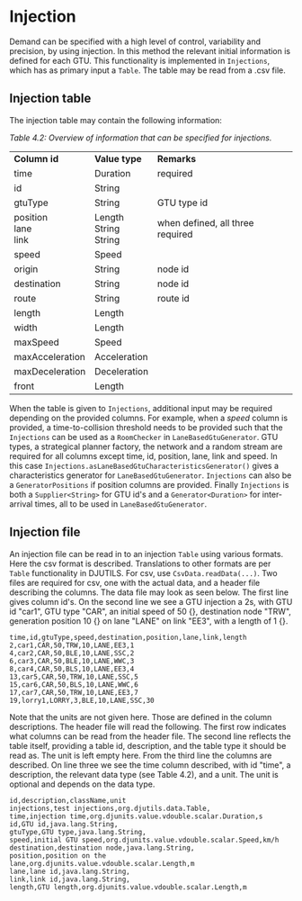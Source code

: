 # Injection

Demand can be specified with a high level of control, variability and precision, by using injection. In this method the relevant initial information is defined for each GTU. This functionality is implemented in `Injections`, which has as primary input a `Table`. The table may be read from a .csv file.


## Injection table

The injection table may contain the following information:

_Table 4.2: Overview of information that can be specified for injections._
<table>
<tr><td><b>Column id</td><td><b>Value type</td><td><b>Remarks</b></td></tr>
<tr><td>time</td><td>Duration</td><td>required</td></tr>
<tr><td>id</td><td>String</td><td></td></tr>
<tr><td>gtuType</td><td>String</td><td>GTU type id</td></tr>
<tr><td>position<br>lane<br>link</td><td>Length<br>String<br>String</td><td>when defined, all three required</td></tr>
<tr><td>speed</td><td>Speed</td><td></td></tr>
<tr><td>origin</td><td>String</td><td>node id</td></tr>
<tr><td>destination</td><td>String</td><td>node id</td></tr>
<tr><td>route</td><td>String</td><td>route id</td></tr>
<tr><td>length</td><td>Length</td><td></td></tr>
<tr><td>width</td><td>Length</td><td></td></tr>
<tr><td>maxSpeed</td><td>Speed</td><td></td></tr>
<tr><td>maxAcceleration</td><td>Acceleration</td><td></td></tr>
<tr><td>maxDeceleration</td><td>Deceleration</td><td></td></tr>
<tr><td>front</td><td>Length</td><td></td></tr>
</table>

When the table is given to `Injections`, additional input may be required depending on the provided columns. For example, when a <i>speed</i> column is provided, a time-to-collision threshold needs to be provided such that the `Injections` can be used as a `RoomChecker` in `LaneBasedGtuGenerator`. GTU types, a strategical planner factory, the network and a random stream are required for all columns except time, id, position, lane, link and speed. In this case `Injections.asLaneBasedGtuCharacteristicsGenerator()` gives a characteristics generator for `LaneBasedGtuGenerator`. `Injections` can also be a `GeneratorPositions` if position columns are provided. Finally `Injections` is both a `Supplier<String>` for GTU id's and a `Generator<Duration>` for inter-arrival times, all to be used in `LaneBasedGtuGenerator`.

## Injection file

An injection file can be read in to an injection `Table` using various formats. Here the csv format is described. Translations to other formats are per `Table` functionality in DJUTILS. For csv, use `CsvData.readData(...)`. Two files are required for csv, one with the actual data, and a header file describing the columns. The data file may look as seen below. The first line gives column id's. On the second line we see a GTU injection a 2s, with GTU id "car1", GTU type "CAR", an initial speed of 50 {}, destination node "TRW", generation position 10 {} on lane "LANE" on link "EE3", with a length of 1 {}.

```
time,id,gtuType,speed,destination,position,lane,link,length
2,car1,CAR,50,TRW,10,LANE,EE3,1
4,car2,CAR,50,BLE,10,LANE,SSC,2
6,car3,CAR,50,BLE,10,LANE,WWC,3
8,car4,CAR,50,BLS,10,LANE,EE3,4
13,car5,CAR,50,TRW,10,LANE,SSC,5
15,car6,CAR,50,BLS,10,LANE,WWC,6
17,car7,CAR,50,TRW,10,LANE,EE3,7
19,lorry1,LORRY,3,BLE,10,LANE,SSC,30
```

Note that the units are not given here. Those are defined in the column descriptions. The header file will read the following. The first row indicates what columns can be read from the header file. The second line reflects the table itself, providing a table id, description, and the table type it should be read as. The unit is left empty here. From the third line the columns are described. On line three we see the time column described, with id "time", a description, the relevant data type (see Table 4.2), and a unit. The unit is optional and depends on the data type.

```
id,description,className,unit
injections,test injections,org.djutils.data.Table,
time,injection time,org.djunits.value.vdouble.scalar.Duration,s
id,GTU id,java.lang.String,
gtuType,GTU type,java.lang.String,
speed,initial GTU speed,org.djunits.value.vdouble.scalar.Speed,km/h
destination,destination node,java.lang.String,
position,position on the lane,org.djunits.value.vdouble.scalar.Length,m
lane,lane id,java.lang.String,
link,link id,java.lang.String,
length,GTU length,org.djunits.value.vdouble.scalar.Length,m
```